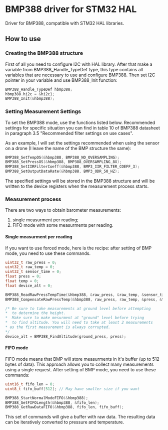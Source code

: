 # BMP388 driver for STM32 HAL
Driver for BMP388, compatible with STM32 HAL libraries.

## How to use

### Creating the BMP388 structure
First of all you need to configure I2C with HAL library. After that make a variable from BMP388_Handle_TypeDef type, this type contains all variables that are necessary to use and configure BMP388. Then set I2C pointer in your variable and use BMP388_Init function:

```c
BMP388_Handle_TypeDef hbmp388;
hbmp388.hi2c = &hi2c1;
BMP388_Init(&hbmp388);
```

### Setting Measurement Settings

To set the BMP388 mode, use the functions listed below. Recommended settings for specific situation you can find in table 10 of BMP388 datasheet in paragraph 3.5 "Recommended filter settings on use cases".

As an example, I will set the settings recommended when using the sensor on a drone (I leave the name of the BMP structure the same):

```c
BMP388_SetTempOS(&hbmp388, BMP388_NO_OVERSAMPLING);
BMP388_SetPressOS(&hbmp388, BMP388_OVERSAMPLING_8X);
BMP388_SetIIRFilterCoeff(&hbmp388, BMP3_IIR_FILTER_COEFF_3);
BMP388_SetOutputDataRate(&hbmp388, BMP3_ODR_50_HZ);
```

The specified settings will be stored in the BMP388 structure and will be written to the device registers when the measurement process starts.

### Measurement process

There are two ways to obtain barometer measurements:
1. single measurment per reading;
2. FIFO mode with some measurments per reading.

#### Single measurment per reading
If you want to use forced mode, here is the recipe: after setting of BMP mode, you need to use these commands.

```c
uint32_t raw_press = 0;
uint32_t raw_temp = 0;
uint32_t sensor_time = 0;
float press = 0;    
float temp = 0;
float device_alt = 0;

BMP388_ReadRawPressTempTime(&hbmp388, &raw_press, &raw_temp, &sensor_time);
BMP388_CompensateRawPressTemp(&hbmp388, raw_press, raw_temp, &press, &temp);

/* Be sure to take measurements at ground level before attempting 
*  to determine the height.
*  Make sure to make mesurment at "ground" level before trying
*  to find altitude. You will need to take at least 2 measurements 
* as the first measurement is always corrupted.
*/
device_alt = BMP388_FindAltitude(ground_press, press);
```

#### FIFO mode

FIFO mode means that BMP will store measurments in it's buffer (up to 512 bytes of data). This approach allows you to collect many measurements using a single request.
After setting of BMP mode, you need to use these commands:

```c
uint16_t fifo_len = 0;
uint8_t fifo_buff[512]; // May have smaller size if you want

BMP388_StartNormalModeFIFO(&hbmp388);
BMP388_GetFIFOLength(&hbmp388, &fifo_len);
BMP388_GetRawDataFIFO(&hbmp388, fifo_len, fifo_buff);
```

This set of commands will give a buffer with raw data. The resulting data can be iteratively converted to pressure and temperature.